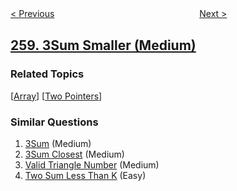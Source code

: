 <!--|This file generated by command(leetcode description); DO NOT EDIT.    |-->
<!--+----------------------------------------------------------------------+-->
<!--|@author    openset <openset.wang@gmail.com>                           |-->
<!--|@link      https://github.com/openset                                 |-->
<!--|@home      https://github.com/openset/leetcode                        |-->
<!--+----------------------------------------------------------------------+-->

[< Previous](https://github.com/openset/leetcode/tree/master/problems/add-digits "Add Digits")
　　　　　　　　　　　　　　　　
[Next >](https://github.com/openset/leetcode/tree/master/problems/single-number-iii "Single Number III")

## [259. 3Sum Smaller (Medium)](https://leetcode.com/problems/3sum-smaller "较小的三数之和")



### Related Topics
  [[Array](https://github.com/openset/leetcode/tree/master/tag/array/README.md)]
  [[Two Pointers](https://github.com/openset/leetcode/tree/master/tag/two-pointers/README.md)]

### Similar Questions
  1. [3Sum](https://github.com/openset/leetcode/tree/master/problems/3sum) (Medium)
  1. [3Sum Closest](https://github.com/openset/leetcode/tree/master/problems/3sum-closest) (Medium)
  1. [Valid Triangle Number](https://github.com/openset/leetcode/tree/master/problems/valid-triangle-number) (Medium)
  1. [Two Sum Less Than K](https://github.com/openset/leetcode/tree/master/problems/two-sum-less-than-k) (Easy)
